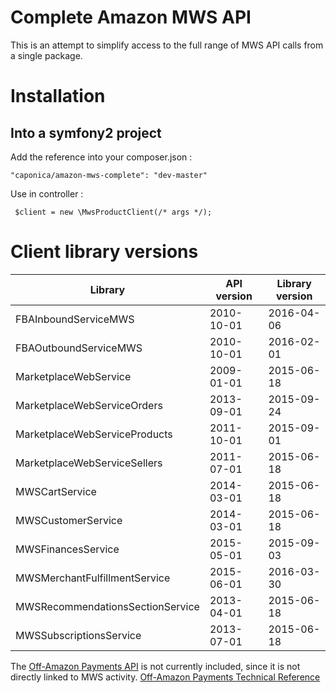 Complete Amazon MWS API
=======================

This is an attempt to simplify access to the full range of MWS API calls from a single package.

Installation
============

Into a symfony2 project
-----------------------

Add the reference into your composer.json : 

    "caponica/amazon-mws-complete": "dev-master"

Use in controller :

     $client = new \MwsProductClient(/* args */);

Client library versions
=======================

|Library                            |API version|Library version|
|-----------------------------------|-----------|---------------|
|FBAInboundServiceMWS               |2010-10-01 |2016-04-06     |
|FBAOutboundServiceMWS              |2010-10-01 |2016-02-01     |
|MarketplaceWebService              |2009-01-01 |2015-06-18     |
|MarketplaceWebServiceOrders        |2013-09-01 |2015-09-24     |
|MarketplaceWebServiceProducts      |2011-10-01 |2015-09-01     |
|MarketplaceWebServiceSellers       |2011-07-01 |2015-06-18     |
|MWSCartService                     |2014-03-01 |2015-06-18     |
|MWSCustomerService                 |2014-03-01 |2015-06-18     |
|MWSFinancesService                 |2015-05-01 |2015-09-03     |
|MWSMerchantFulfillmentService      |2015-06-01 |2016-03-30     |
|MWSRecommendationsSectionService   |2013-04-01 |2015-06-18     |
|MWSSubscriptionsService            |2013-07-01 |2015-06-18     |

The [Off-Amazon Payments API](https://developer.amazonservices.co.uk/doc/offamazonpayments/offamazonpayments/v20130101/php.html)
is not currently included, since it is not directly linked to MWS activity.
[Off-Amazon Payments Technical Reference](https://payments.amazon.co.uk/developer/documentation)
